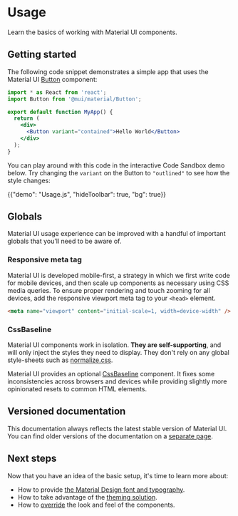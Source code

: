 # Usage

<p class="description">Learn the basics of working with Material UI components.</p>

## Getting started

The following code snippet demonstrates a simple app that uses the Material UI [Button](/material-ui/react-button/) component:

```jsx
import * as React from 'react';
import Button from '@mui/material/Button';

export default function MyApp() {
  return (
    <div>
      <Button variant="contained">Hello World</Button>
    </div>
  );
}
```

You can play around with this code in the interactive Code Sandbox demo below.
Try changing the `variant` on the Button to `"outlined"` to see how the style changes:

{{"demo": "Usage.js", "hideToolbar": true, "bg": true}}

## Globals

Material UI usage experience can be improved with a handful of important globals that you'll need to be aware of.

### Responsive meta tag

Material UI is developed mobile-first, a strategy in which we first write code for mobile devices, and then scale up components as necessary using CSS media queries.
To ensure proper rendering and touch zooming for all devices, add the responsive viewport meta tag to your `<head>` element.

```html
<meta name="viewport" content="initial-scale=1, width=device-width" />
```

### CssBaseline

Material UI components work in isolation.
**They are self-supporting**, and will only inject the styles they need to display.
They don't rely on any global style-sheets such as [normalize.css](https://github.com/necolas/normalize.css/).

Material UI provides an optional [CssBaseline](/material-ui/react-css-baseline/) component.
It fixes some inconsistencies across browsers and devices while providing slightly more opinionated resets to common HTML elements.

## Versioned documentation

This documentation always reflects the latest stable version of Material UI.
You can find older versions of the documentation on a [separate page](https://mui.com/versions/).

## Next steps

Now that you have an idea of the basic setup, it's time to learn more about:

- How to provide [the Material Design font and typography](/material-ui/react-typography/).
- How to take advantage of the [theming solution](/material-ui/customization/theming/).
- How to [override](/material-ui/customization/how-to-customize/) the look and feel of the components.

